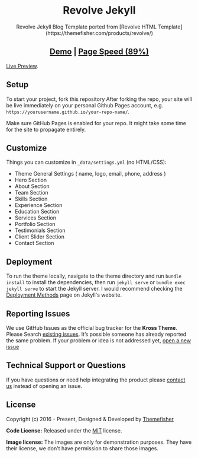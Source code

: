 <h1 align=center>Revolve Jekyll </h1>

<p align=center>Revolve Jekyll Blog Template ported from [Revolve HTML Template](https://themefisher.com/products/revolve/)</p>

<h2 align="center"> <a target="_blank" href="https://demo.themefisher.com/thumbnails/revolve-jekyll/" rel="nofollow">Demo</a> | <a  target="_blank" href="https://pagespeed.web.dev/report?url=https%3A%2F%2Fdemo.themefisher.com%2Frevolve-jekyll%2F&form_factor=desktop">Page Speed (89%)</a> </h2>



[Live Preview](http://demo.themefisher.com/revolve-jekyll/).

## Setup

To start your project, fork this repository
After forking the repo, your site will be live immediately on your personal Github Pages account, e.g. `https://yourusername.github.io/your-repo-name/`.

Make sure GitHub Pages is enabled for your repo. It might take some time for the site to propagate entirely.

## Customize

Things you can customize in `_data/settings.yml` (no HTML/CSS):

- Theme General Settings ( name, logo, email, phone, address )
- Hero Section
- About Section
- Team Section
- Skills Section
- Experience Section
- Education Section
- Services Section
- Portfolio Section
- Testimonials Section
- Client Slider Section
- Contact Section

## Deployment

To run the theme locally, navigate to the theme directory and run `bundle install` to install the dependencies, then run `jekyll serve` or `bundle exec jekyll serve` to start the Jekyll server.
I would recommend checking the [Deployment Methods](https://jekyllrb.com/docs/deployment-methods/) page on Jekyll's website.

## Reporting Issues

We use GitHub Issues as the official bug tracker for the **Kross Theme**. Please Search [existing issues](https://github.com/themefisher/revolve-jekyll/issues). It’s possible someone has already reported the same problem.
If your problem or idea is not addressed yet, [open a new issue](https://github.com/themefisher/revolve-jekyll/issues/new)

## Technical Support or Questions

If you have questions or need help integrating the product please [contact us](mailto:themefisher@gmail.com) instead of opening an issue.

<!-- licence -->
## License

Copyright (c) 2016 - Present, Designed & Developed by [Themefisher](https://themefisher.com)

**Code License:** Released under the [MIT](https://github.com/themefisher/revolve-jekyll/blob/main/LICENSE) license.

**Image license:** The images are only for demonstration purposes. They have their license, we don't have permission to share those images.
